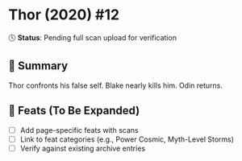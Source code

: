 # Thor (2020) #12

🕓 **Status**: Pending full scan upload for verification


## 📖 Summary
Thor confronts his false self. Blake nearly kills him. Odin returns.

## 🔹 Feats (To Be Expanded)
- [ ] Add page-specific feats with scans
- [ ] Link to feat categories (e.g., Power Cosmic, Myth-Level Storms)
- [ ] Verify against existing archive entries